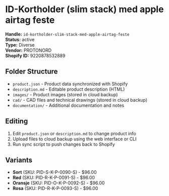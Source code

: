 # ID-Kortholder (slim stack) med apple airtag feste

**Handle:** `id-kortholder-slim-stack-med-apple-airtag-feste`  
**Status:** active  
**Type:** Diverse  
**Vendor:** PROTONORD  
**Shopify ID:** 9220878532889  

## Folder Structure

- `product.json` - Product data synchronized with Shopify
- `description.md` - Editable product description (HTML)
- `images/` - Product images (stored in cloud backup)
- `cad/` - CAD files and technical drawings (stored in cloud backup)
- `documentation/` - Additional documentation and notes

## Editing

1. Edit `product.json` or `description.md` to change product info
2. Upload files to cloud backup using the web interface or CLI
3. Run sync script to push changes back to Shopify

## Variants

- **Sort** (SKU: PID-S-K-P-0090-S) - $96.00
- **Rød** (SKU: PID-R-K-P-0091-S) - $96.00
- **Oransje** (SKU: PID-O-K-P-0092-S) - $96.00
- **Rosa** (SKU: PID-R-K-P-0093-S) - $96.00
